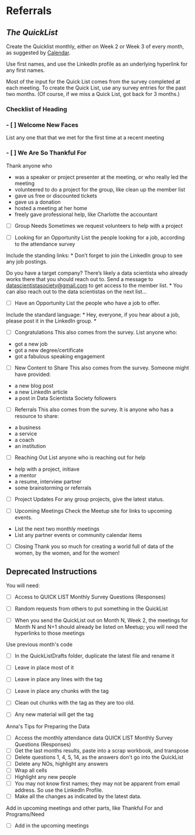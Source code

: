 # Referrals

## *The QuickList*

Create the Quicklist monthly, either on Week 2 or Week 3 of every month, as suggested by [Calendar](../Policies/Calendar.md). 

Use first names, and use the LinkedIn profile as an underlying hyperlink for any first names.

Most of the input for the Quick List comes from the survey completed at each meeting. To create the Quick List, use any survey entries for the past two months. (Of course, if we miss a Quick List, got back for 3 months.)

### Checklist of Heading

### - [ ] Welcome New Faces

List any one that that we met for the first time at a recent meeting

### - [ ] We Are So Thankful For

Thank anyone who
* was a speaker or project presenter at the meeting, or who really led the meeting
* volunteered to do a project for the group, like clean up the member list
* gave us free or discounted tickets
* gave us a donation
* hosted a meeting at her home
* freely gave professional help, like Charlotte the accountant

- [ ] Group Needs
Sometimes we request volunteers to help with a project

- [ ] Looking for an Opportunity
List the people looking for a job, according to the attendance survey

Include the standing links:
*
Don’t forget to join the LinkedIn group to see any job postings.

Do you have a target company? There’s likely a data scientista who already works there that you should reach out to. Send a message to datascientistasociety@gmail.com to get access to the member list.
*
You can also reach out to the data scientistas on the next list...

- [ ] Have an Opportunity
List the people who have a job to offer.

Include the standard language:
*
Hey, everyone, if you hear about a job, please post it in the LinkedIn group.
*

- [ ] Congratulations
This also comes from the survey. List anyone who:
* got a new job
* got a new degree/certificate
* got a fabulous speaking engagement

- [ ] New Content to Share
This also comes from the survey. Someone might have provided:
* a new blog post
* a new LinkedIn article
* a post in Data Scientista Society followers

- [ ] Referrals
This also comes from the survey. It is anyone who has a resource to share:
* a business
* a service
* a coach
* an institution

- [ ] Reaching Out
List anyone who is reaching out for help
* help with a project, initiave
* a mentor
* a resume, interview partner
* some brainstorming or referrals

- [ ] Project Updates
For any group projects, give the latest status.

- [ ] Upcoming Meetings
Check the Meetup site for links to upcoming events.
* List the next two monthly meetings
* List any partner events or community calendar items

- [ ] Closing
Thank you so much for creating a world full of data of the women, by the women, and for the women!













## Deprecated Instructions ##

You will need:
- [ ] Access to QUICK LIST Monthly Survey Questions (Responses)
- [ ] Random requests from others to put something in the QuickList
- [ ] When you send the QuickList out on Month N, Week 2, the meetings for Month N and N+1 should already be listed on Meetup; you will need the hyperlinks to those meetings


Use previous month's code
- [ ] In the QuickListDrafts folder, duplicate the latest file and rename it
- [ ] Leave in place most of it
- [ ] Leave in place any lines with the tag <!--00-->
- [ ] Leave in place any chunks with the tag <!--n-1-->
- [ ] Clean out chunks with the tag <!--n-2--> as they are too old. 
- [ ] Any new material will get the tag <!--n--->


 Anna's Tips for Preparing the Data
- [ ] Access the monthly attendance data QUICK LIST Monthly Survey Questions (Responses)
- [ ] Get the last months results, paste into a scrap workbook, and transpose
- [ ] Delete questions 1, 4, 5, 14, as the answers don't go into the QuickList
- [ ] Delete any NOs, highlight any answers
- [ ] Wrap all cells
- [ ] Highlight any new people
- [ ] You may not know first names; they may not be apparent from email address. So use the LinkedIn Profile.
- [ ] Make all the changes as indicated by the latest data.

Add in upcoming meetings and other parts, like Thankful For and Programs/Need
 - [ ] Add in the upcoming meetings





